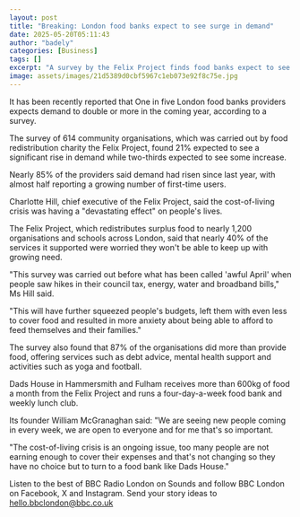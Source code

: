```yaml
---
layout: post
title: "Breaking: London food banks expect to see surge in demand"
date: 2025-05-20T05:11:43
author: "badely"
categories: [Business]
tags: []
excerpt: "A survey by the Felix Project finds food banks expect to see more demand over the next year."
image: assets/images/21d5389d0cbf5967c1eb073e92f8c75e.jpg
---
```


It has been recently reported that One in five London food banks providers expects demand to double or more in the coming year, according to a survey.

The survey of 614 community organisations, which was carried out by food redistribution charity the Felix Project, found 21% expected to see a significant rise in demand while two-thirds expected to see some increase.

Nearly 85% of the providers said demand had risen since last year, with almost half reporting a growing number of first-time users.

Charlotte Hill, chief executive of the Felix Project, said the cost-of-living crisis was having a "devastating effect" on people's lives.

The Felix Project, which redistributes surplus food to nearly 1,200 organisations and schools across London, said that nearly 40% of the services it supported were worried they won't be able to keep up with growing need.

"This survey was carried out before what has been called 'awful April' when people saw hikes in their council tax, energy, water and broadband bills," Ms Hill said.

"This will have further squeezed people's budgets, left them with even less to cover food and resulted in more anxiety about being able to afford to feed themselves and their families."

The survey also found that 87% of the organisations did more than provide food, offering services such as debt advice, mental health support and activities such as yoga and football.

Dads House in Hammersmith and Fulham receives more than 600kg of food a month from the Felix Project and runs a four-day-a-week food bank and weekly lunch club.

Its founder William McGranaghan said: "We are seeing new people coming in every week, we are open to everyone and for me that's so important.

"The cost-of-living crisis is an ongoing issue, too many people are not earning enough to cover their expenses and that's not changing so they have no choice but to turn to a food bank like Dads House."

Listen to the best of BBC Radio London on Sounds and follow BBC London on Facebook, X and Instagram. Send your story ideas to hello.bbclondon@bbc.co.uk

